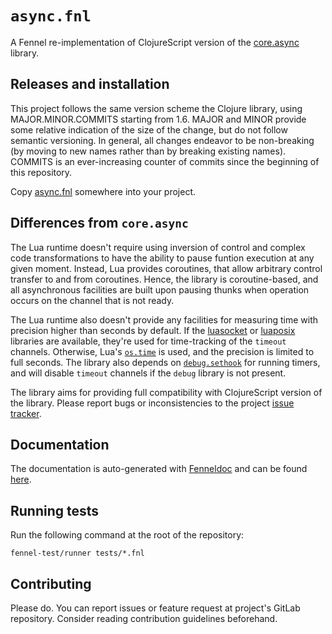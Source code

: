 # `async.fnl`

A Fennel re-implementation of ClojureScript version of the [core.async](https://github.com/clojure/core.async) library.

## Releases and installation

This project follows the same version scheme the Clojure library, using MAJOR.MINOR.COMMITS starting from 1.6.
MAJOR and MINOR provide some relative indication of the size of the change, but do not follow semantic versioning.
In general, all changes endeavor to be non-breaking (by moving to new names rather than by breaking existing names).
COMMITS is an ever-increasing counter of commits since the beginning of this repository.

Copy [async.fnl](https://gitlab.com/andreyorst/async.fnl/-/raw/main/src/async.fnl) somewhere into your project.

## Differences from `core.async`

The Lua runtime doesn't require using inversion of control and complex code transformations to have the ability to pause funtion execution at any given moment.
Instead, Lua provides coroutines, that allow arbitrary control transfer to and from coroutines.
Hence, the library is coroutine-based, and all asynchronous facilities are built upon pausing thunks when operation occurs on the channel that is not ready.

The Lua runtime also doesn't provide any facilities for measuring time with precision higher than seconds by default.
If the [luasocket](https://aiq0.github.io/luasocket/index.html) or [luaposix](https://luaposix.github.io/luaposix/) libraries are available, they're used for time-tracking of the `timeout` channels.
Otherwise, Lua's [`os.time`](https://www.lua.org/manual/5.4/manual.html#pdf-os.time) is used, and the precision is limited to full seconds.
The library also depends on [`debug.sethook`](https://www.lua.org/manual/5.4/manual.html#pdf-debug.sethook) for running timers, and will disable `timeout` channels if the `debug` library is not present.

The library aims for providing full compatibility with ClojureScript version of the library.
Please report bugs or inconsistencies to the project [issue tracker](https://gitlab.com/andreyorst/async.fnl/-/issues).

## Documentation

The documentation is auto-generated with [Fenneldoc](https://gitlab.com/andreyorst/fenneldoc) and can be found [here](https://gitlab.com/andreyorst/async.fnl/-/blob/main/doc/src/async.md).

## Running tests

Run the following command at the root of the repository:

    fennel-test/runner tests/*.fnl

## Contributing

Please do.
You can report issues or feature request at project's GitLab repository.
Consider reading contribution guidelines beforehand.
